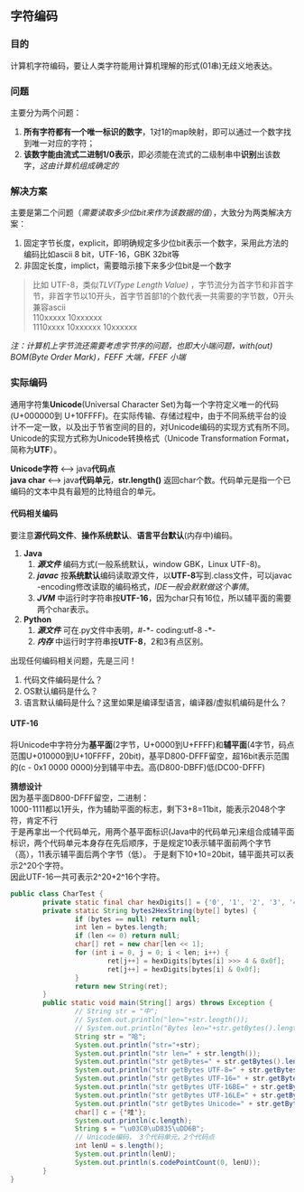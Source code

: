 ## 字符编码
### 目的
计算机字符编码，要让人类字符能用计算机理解的形式(01串)无歧义地表达。

### 问题
主要分为两个问题：   
1. **所有字符都有一个唯一标识的数字**，1对1的map映射，即可以通过一个数字找到唯一对应的字符；   
2. **该数字能由流式二进制1/0表示**，即必须能在流式的二级制串中**识别**出该数字，*这由计算机组成确定的*   

### 解决方案
主要是第二个问题（*需要读取多少位bit来作为该数据的值*），大致分为两类解决方案：   
1. 固定字节长度，explicit，即明确规定多少位bit表示一个数字，采用此方法的编码比如ascii 8 bit，UTF-16，GBK 32bit等   
2. 非固定长度，implict，需要暗示接下来多少位bit是一个数字   
> 比如 UTF-8，类似*TLV(Type Length Value)* ，字节流分为首字节和非首字节，非首字节以10开头，首字节首部1的个数代表一共需要的字节数，0开头兼容ascii   
   110xxxxx 10xxxxxx   
   1110xxxx 10xxxxxx 10xxxxxx   

*注：计算机上字节流还需要考虑字节序的问题，也即大小端问题，with(out) BOM(Byte Order Mark)，FEFF 大端，FFEF 小端*    

   

### 实际编码
通用字符集**Unicode**(Universal Character Set)为每一个字符定义唯一的代码(U+000000到 U+10FFFF)。在实际传输、存储过程中，由于不同系统平台的设计不一定一致，以及出于节省空间的目的，对Unicode编码的实现方式有所不同。Unicode的实现方式称为Unicode转换格式（Unicode Transformation Format，简称为**UTF**）。

**Unicode字符** <--> java**代码点**   
**java char** <--> java**代码单元**，**str.length()** 返回char个数。代码单元是指一个已编码的文本中具有最短的比特组合的单元。   

#### 代码相关编码
要注意**源代码文件**、**操作系统默认**、**语言平台默认**(内存中)编码。
1. **Java**   
    1. ***源文件*** 编码方式(一般系统默认，window GBK，Linux UTF-8)。
    2. ***javac*** 按**系统默认**编码读取源文件，以**UTF-8**写到.class文件，可以javac -encoding修改读取的编码格式，*IDE一般会默默做这个事情*。
    3. ***JVM*** 中运行时字符串按**UTF-16**，因为char只有16位，所以辅平面的需要两个char表示。
2. **Python**   
    1. ***源文件*** 可在.py文件中表明，#-\*- coding:utf-8 -\*-
    2. ***内存*** 中运行时字符串按**UTF-8**，2和3有点区别。

出现任何编码相关问题，先是三问！

1. 代码文件编码是什么？
2. OS默认编码是什么？
3. 语言默认编码是什么？这里如果是编译型语言，编译器/虚拟机编码是什么？

#### UTF-16
将Unicode中字符分为**基平面**(2字节，U+0000到U+FFFF)和**辅平面**(4字节，码点范围U+010000到U+10FFFF，20bit)，基平D800-DFFF留空，超16bit表示范围的(c - 0x1 0000 0000)分到辅平中去。高(D800-DBFF)低(DC00-DFFF)   

**猜想设计**   
因为基平面D800-DFFF留空，二进制：   
1000-1111都以1开头，作为辅助平面的标志，剩下3+8=11bit，能表示2048个字符，肯定不行    
于是再拿出一个代码单元，用两个基平面标识(Java中的代码单元)来组合成辅平面标识，两个代码单元本身存在先后顺序，于是规定10表示辅平面前两个字节（高），11表示辅平面后两个字节（低）。 
于是剩下10+10=20bit，辅平面共可以表示2^20个字符。   
因此UTF-16一共可表示2^20+2^16个字符。   

```java
public class CharTest {
        private static final char hexDigits[] = {'0', '1', '2', '3', '4', '5', '6', '7', '8', '9', 'A', 'B', 'C', 'D', 'E', 'F'};
        private static String bytes2HexString(byte[] bytes) {
                if (bytes == null) return null;
                int len = bytes.length;
                if (len <= 0) return null;
                char[] ret = new char[len << 1]; 
                for (int i = 0, j = 0; i < len; i++) {
                        ret[j++] = hexDigits[bytes[i] >>> 4 & 0x0f];
                        ret[j++] = hexDigits[bytes[i] & 0x0f];
                }   
                return new String(ret);
        }   
        public static void main(String[] args) throws Exception {
                // String str = "中";
                // System.out.println("len="+str.length());
                // System.out.println("Bytes len="+str.getBytes().length);
                String str = "哈";
                System.out.println("str="+str);
                System.out.println("str len=" + str.length());
                System.out.println("str getBytes=" + str.getBytes().length+"  HEX="+bytes2HexString(str.getBytes()));
                System.out.println("str getBytes UTF-8=" + str.getBytes("UTF-8").length+"  HEX="+bytes2HexString(str.getBytes("UTF-8")));
                System.out.println("str getBytes UTF-16=" + str.getBytes("UTF-16").length+"  HEX="+bytes2HexString(str.getBytes("UTF-16")));
                System.out.println("str getBytes UTF-16BE=" + str.getBytes("UTF-16BE").length+"  HEX="+bytes2HexString(str.getBytes("UTF-16BE")));
                System.out.println("str getBytes UTF-16LE=" + str.getBytes("UTF-16LE").length+"  HEX="+bytes2HexString(str.getBytes("UTF-16LE")));
                System.out.println("str getBytes Unicode=" + str.getBytes("Unicode").length+"  HEX="+bytes2HexString(str.getBytes("Unicode")));
                char[] c = {'哇'};
                System.out.println(c.length);
                String s = "\u03C0\uD835\uDD6B";
                // Unicode编码， 3个代码单元，2个代码点
                int lenU = s.length();
                System.out.println(lenU);
                System.out.println(s.codePointCount(0, lenU));
        }   
}


```
